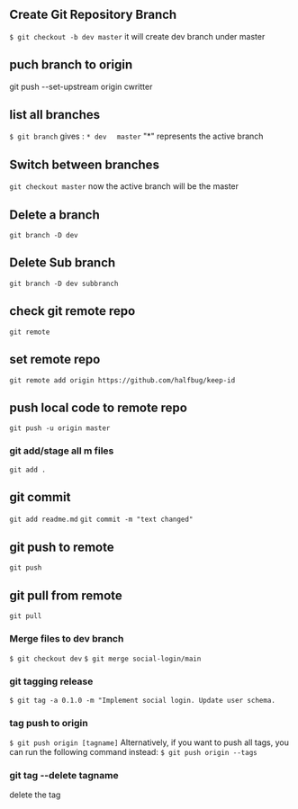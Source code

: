 ## Create Git Repository Branch

`$ git checkout -b dev master`
it will create dev branch under master

## puch branch to origin 
git push --set-upstream origin cwritter

## list all branches
`$ git branch`
gives :
`* dev`
`  master`
"*" represents the active branch

## Switch between branches
`git checkout master`
now the active branch will be the master

## Delete a branch
`git branch -D dev`

## Delete Sub branch
`git branch -D dev subbranch`

## check git remote repo
`git remote`

## set remote repo
`git remote add origin https://github.com/halfbug/keep-id`

## push local code to remote repo
`git push -u origin master`

### git add/stage all m files
`git add . `

## git commit 
`git add readme.md`
`git commit -m "text changed" `

## git push to remote
`git push`

## git pull from remote
`git pull`

### Merge files to dev branch
`$ git checkout dev`
`$ git merge social-login/main`

### git tagging release
`$ git tag -a 0.1.0 -m "Implement social login. Update user schema.`

### tag push to origin 
`$ git push origin [tagname]`
Alternatively, if you want to push all tags, you can run the following command instead:
`$ git push origin --tags`

### git tag --delete tagname
delete the tag
